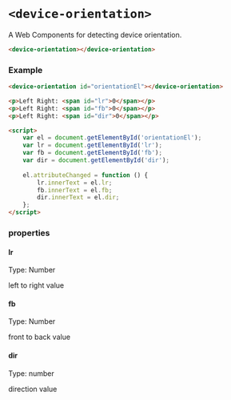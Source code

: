 # ```<device-orientation>```

A Web Components for detecting device orientation.

```HTML
<device-orientation></device-orientation>
```

### Example
```HTML
<device-orientation id="orientationEl"></device-orientation>

<p>Left Right: <span id="lr">0</span></p>
<p>Left Right: <span id="fb">0</span></p>
<p>Left Right: <span id="dir">0</span></p>

<script>
    var el = document.getElementById('orientationEl');
    var lr = document.getElementById('lr');
    var fb = document.getElementById('fb');
    var dir = document.getElementById('dir');
    
    el.attributeChanged = function () {
        lr.innerText = el.lr;
        fb.innerText = el.fb;
        dir.innerText = el.dir;
    };
</script>
```

### properties

#### lr
Type: Number

left to right value

#### fb
Type: Number

front to back value

#### dir
Type: number

direction value
